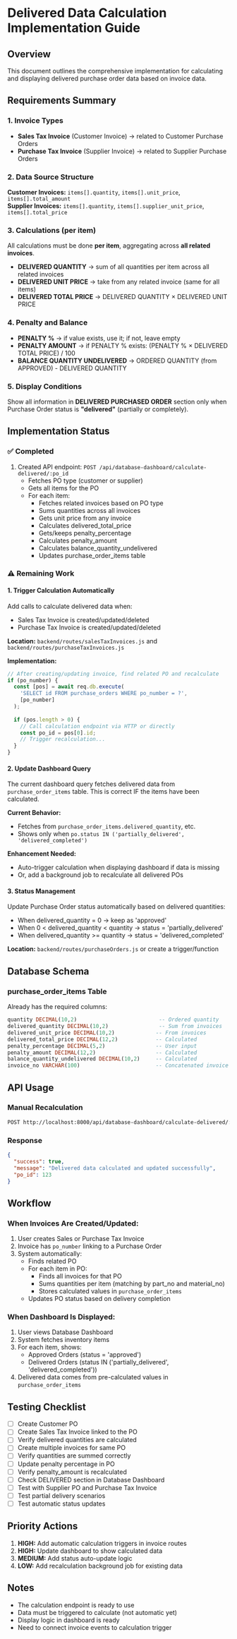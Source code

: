 # Delivered Data Calculation Implementation Guide

## Overview
This document outlines the comprehensive implementation for calculating and displaying delivered purchase order data based on invoice data.

## Requirements Summary

### 1. Invoice Types
- **Sales Tax Invoice** (Customer Invoice) → related to Customer Purchase Orders
- **Purchase Tax Invoice** (Supplier Invoice) → related to Supplier Purchase Orders

### 2. Data Source Structure
**Customer Invoices:** `items[].quantity`, `items[].unit_price`, `items[].total_amount`  
**Supplier Invoices:** `items[].quantity`, `items[].supplier_unit_price`, `items[].total_price`

### 3. Calculations (per item)
All calculations must be done **per item**, aggregating across **all related invoices**.

- **DELIVERED QUANTITY** → sum of all quantities per item across all related invoices
- **DELIVERED UNIT PRICE** → take from any related invoice (same for all items)
- **DELIVERED TOTAL PRICE** → DELIVERED QUANTITY × DELIVERED UNIT PRICE

### 4. Penalty and Balance
- **PENALTY %** → if value exists, use it; if not, leave empty
- **PENALTY AMOUNT** → if PENALTY % exists: (PENALTY % × DELIVERED TOTAL PRICE) / 100
- **BALANCE QUANTITY UNDELIVERED** → ORDERED QUANTITY (from APPROVED) - DELIVERED QUANTITY

### 5. Display Conditions
Show all information in **DELIVERED PURCHASED ORDER** section only when Purchase Order status is **"delivered"** (partially or completely).

## Implementation Status

### ✅ Completed
1. Created API endpoint: `POST /api/database-dashboard/calculate-delivered/:po_id`
   - Fetches PO type (customer or supplier)
   - Gets all items for the PO
   - For each item:
     - Fetches related invoices based on PO type
     - Sums quantities across all invoices
     - Gets unit price from any invoice
     - Calculates delivered_total_price
     - Gets/keeps penalty_percentage
     - Calculates penalty_amount
     - Calculates balance_quantity_undelivered
     - Updates purchase_order_items table

### ⚠️ Remaining Work

#### 1. Trigger Calculation Automatically
Add calls to calculate delivered data when:
- Sales Tax Invoice is created/updated/deleted
- Purchase Tax Invoice is created/updated/deleted

**Location:** `backend/routes/salesTaxInvoices.js` and `backend/routes/purchaseTaxInvoices.js`

**Implementation:**
```javascript
// After creating/updating invoice, find related PO and recalculate
if (po_number) {
  const [pos] = await req.db.execute(
    'SELECT id FROM purchase_orders WHERE po_number = ?',
    [po_number]
  );
  
  if (pos.length > 0) {
    // Call calculation endpoint via HTTP or directly
    const po_id = pos[0].id;
    // Trigger recalculation...
  }
}
```

#### 2. Update Dashboard Query
The current dashboard query fetches delivered data from `purchase_order_items` table. This is correct IF the items have been calculated.

**Current Behavior:**
- Fetches from `purchase_order_items.delivered_quantity`, etc.
- Shows only when `po.status IN ('partially_delivered', 'delivered_completed')`

**Enhancement Needed:**
- Auto-trigger calculation when displaying dashboard if data is missing
- Or, add a background job to recalculate all delivered POs

#### 3. Status Management
Update Purchase Order status automatically based on delivered quantities:
- When delivered_quantity = 0 → keep as 'approved'
- When 0 < delivered_quantity < quantity → status = 'partially_delivered'
- When delivered_quantity >= quantity → status = 'delivered_completed'

**Location:** `backend/routes/purchaseOrders.js` or create a trigger/function

## Database Schema

### purchase_order_items Table
Already has the required columns:
```sql
quantity DECIMAL(10,2)                          -- Ordered quantity
delivered_quantity DECIMAL(10,2)                -- Sum from invoices
delivered_unit_price DECIMAL(10,2)             -- From invoices
delivered_total_price DECIMAL(12,2)            -- Calculated
penalty_percentage DECIMAL(5,2)                -- User input
penalty_amount DECIMAL(12,2)                   -- Calculated
balance_quantity_undelivered DECIMAL(10,2)     -- Calculated
invoice_no VARCHAR(100)                        -- Concatenated invoice numbers
```

## API Usage

### Manual Recalculation
```bash
POST http://localhost:8000/api/database-dashboard/calculate-delivered/:po_id
```

### Response
```json
{
  "success": true,
  "message": "Delivered data calculated and updated successfully",
  "po_id": 123
}
```

## Workflow

### When Invoices Are Created/Updated:
1. User creates Sales or Purchase Tax Invoice
2. Invoice has `po_number` linking to a Purchase Order
3. System automatically:
   - Finds related PO
   - For each item in PO:
     - Finds all invoices for that PO
     - Sums quantities per item (matching by part_no and material_no)
     - Stores calculated values in `purchase_order_items`
   - Updates PO status based on delivery completion

### When Dashboard Is Displayed:
1. User views Database Dashboard
2. System fetches inventory items
3. For each item, shows:
   - Approved Orders (status = 'approved')
   - Delivered Orders (status IN ('partially_delivered', 'delivered_completed'))
4. Delivered data comes from pre-calculated values in `purchase_order_items`

## Testing Checklist

- [ ] Create Customer PO
- [ ] Create Sales Tax Invoice linked to the PO
- [ ] Verify delivered quantities are calculated
- [ ] Create multiple invoices for same PO
- [ ] Verify quantities are summed correctly
- [ ] Update penalty percentage in PO
- [ ] Verify penalty_amount is recalculated
- [ ] Check DELIVERED section in Database Dashboard
- [ ] Test with Supplier PO and Purchase Tax Invoice
- [ ] Test partial delivery scenarios
- [ ] Test automatic status updates

## Priority Actions

1. **HIGH:** Add automatic calculation triggers in invoice routes
2. **HIGH:** Update dashboard to show calculated data
3. **MEDIUM:** Add status auto-update logic
4. **LOW:** Add recalculation background job for existing data

## Notes

- The calculation endpoint is ready to use
- Data must be triggered to calculate (not automatic yet)
- Display logic in dashboard is ready
- Need to connect invoice events to calculation trigger


